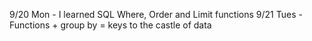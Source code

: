 9/20 Mon - I learned SQL Where, Order and Limit functions 
9/21 Tues - Functions + group by = keys to the castle of data